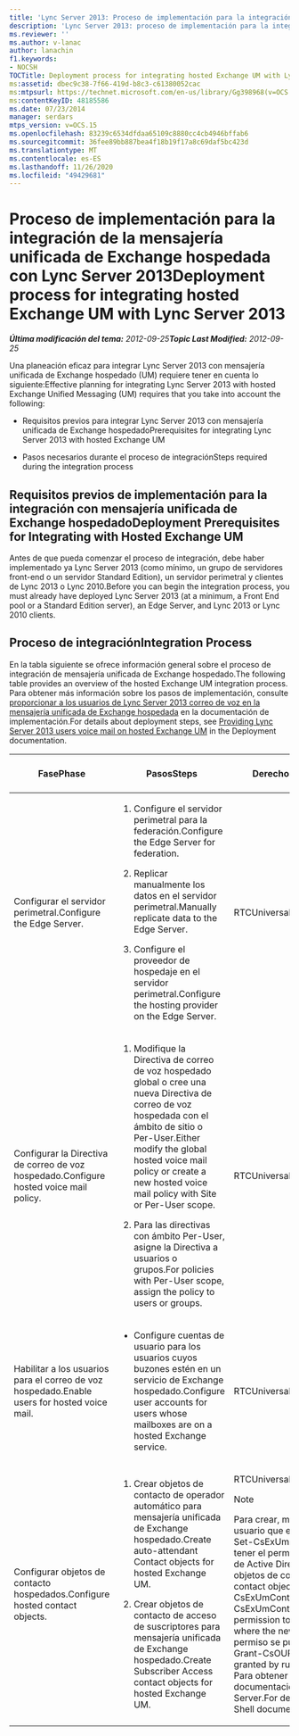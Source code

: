 ```yaml
---
title: 'Lync Server 2013: Proceso de implementación para la integración de la mensajería unificada de Exchange hospedada'
description: 'Lync Server 2013: proceso de implementación para la integración de mensajería unificada de Exchange hospedada.'
ms.reviewer: ''
ms.author: v-lanac
author: lanachin
f1.keywords:
- NOCSH
TOCTitle: Deployment process for integrating hosted Exchange UM with Lync Server
ms:assetid: dbec9c38-7f66-419d-b8c3-c61380052cac
ms:mtpsurl: https://technet.microsoft.com/en-us/library/Gg398968(v=OCS.15)
ms:contentKeyID: 48185586
ms.date: 07/23/2014
manager: serdars
mtps_version: v=OCS.15
ms.openlocfilehash: 83239c6534dfdaa65109c8880cc4cb4946bffab6
ms.sourcegitcommit: 36fee89bb887bea4f18b19f17a8c69daf5bc423d
ms.translationtype: MT
ms.contentlocale: es-ES
ms.lasthandoff: 11/26/2020
ms.locfileid: "49429681"
---
```

# <a name="deployment-process-for-integrating-hosted-exchange-um-with-lync-server-2013"></a><span data-ttu-id="912e4-103">Proceso de implementación para la integración de la mensajería unificada de Exchange hospedada con Lync Server 2013</span><span class="sxs-lookup"><span data-stu-id="912e4-103">Deployment process for integrating hosted Exchange UM with Lync Server 2013</span></span>

<div data-xmlns="http://www.w3.org/1999/xhtml">

<div class="topic" data-xmlns="http://www.w3.org/1999/xhtml" data-msxsl="urn:schemas-microsoft-com:xslt" data-cs="https://msdn.microsoft.com/">

<div data-asp="https://msdn2.microsoft.com/asp">



</div>

<div id="mainSection">

<div id="mainBody"><span data-ttu-id="912e4-104">

<span> </span></span><span class="sxs-lookup"><span data-stu-id="912e4-104">

<span> </span></span></span>

<span data-ttu-id="912e4-105">_**Última modificación del tema:** 2012-09-25_</span><span class="sxs-lookup"><span data-stu-id="912e4-105">_**Topic Last Modified:** 2012-09-25_</span></span>

<span data-ttu-id="912e4-106">Una planeación eficaz para integrar Lync Server 2013 con mensajería unificada de Exchange hospedado (UM) requiere tener en cuenta lo siguiente:</span><span class="sxs-lookup"><span data-stu-id="912e4-106">Effective planning for integrating Lync Server 2013 with hosted Exchange Unified Messaging (UM) requires that you take into account the following:</span></span>

  - <span data-ttu-id="912e4-107">Requisitos previos para integrar Lync Server 2013 con mensajería unificada de Exchange hospedado</span><span class="sxs-lookup"><span data-stu-id="912e4-107">Prerequisites for integrating Lync Server 2013 with hosted Exchange UM</span></span>

  - <span data-ttu-id="912e4-108">Pasos necesarios durante el proceso de integración</span><span class="sxs-lookup"><span data-stu-id="912e4-108">Steps required during the integration process</span></span>

<div>

## <a name="deployment-prerequisites-for-integrating-with-hosted-exchange-um"></a><span data-ttu-id="912e4-109">Requisitos previos de implementación para la integración con mensajería unificada de Exchange hospedado</span><span class="sxs-lookup"><span data-stu-id="912e4-109">Deployment Prerequisites for Integrating with Hosted Exchange UM</span></span>

<span data-ttu-id="912e4-110">Antes de que pueda comenzar el proceso de integración, debe haber implementado ya Lync Server 2013 (como mínimo, un grupo de servidores front-end o un servidor Standard Edition), un servidor perimetral y clientes de Lync 2013 o Lync 2010.</span><span class="sxs-lookup"><span data-stu-id="912e4-110">Before you can begin the integration process, you must already have deployed Lync Server 2013 (at a minimum, a Front End pool or a Standard Edition server), an Edge Server, and Lync 2013 or Lync 2010 clients.</span></span>

</div>

<div>

## <a name="integration-process"></a><span data-ttu-id="912e4-111">Proceso de integración</span><span class="sxs-lookup"><span data-stu-id="912e4-111">Integration Process</span></span>

<span data-ttu-id="912e4-112">En la tabla siguiente se ofrece información general sobre el proceso de integración de mensajería unificada de Exchange hospedado.</span><span class="sxs-lookup"><span data-stu-id="912e4-112">The following table provides an overview of the hosted Exchange UM integration process.</span></span> <span data-ttu-id="912e4-113">Para obtener más información sobre los pasos de implementación, consulte [proporcionar a los usuarios de Lync Server 2013 correo de voz en la mensajería unificada de Exchange hospedada](lync-server-2013-providing-lync-server-users-voice-mail-on-hosted-exchange-um.md) en la documentación de implementación.</span><span class="sxs-lookup"><span data-stu-id="912e4-113">For details about deployment steps, see [Providing Lync Server 2013 users voice mail on hosted Exchange UM](lync-server-2013-providing-lync-server-users-voice-mail-on-hosted-exchange-um.md) in the Deployment documentation.</span></span>


<table>
<colgroup>
<col style="width: 25%" />
<col style="width: 25%" />
<col style="width: 25%" />
<col style="width: 25%" />
</colgroup>
<thead>
<tr class="header">
<th><span data-ttu-id="912e4-114">Fase</span><span class="sxs-lookup"><span data-stu-id="912e4-114">Phase</span></span></th>
<th><span data-ttu-id="912e4-115">Pasos</span><span class="sxs-lookup"><span data-stu-id="912e4-115">Steps</span></span></th>
<th><span data-ttu-id="912e4-116">Derechos y permisos</span><span class="sxs-lookup"><span data-stu-id="912e4-116">Rights and permissions</span></span></th>
<th><span data-ttu-id="912e4-117">Documentación de implementación</span><span class="sxs-lookup"><span data-stu-id="912e4-117">Deployment documentation</span></span></th>
</tr>
</thead>
<tbody>
<tr class="odd">
<td><p><span data-ttu-id="912e4-118">Configurar el servidor perimetral.</span><span class="sxs-lookup"><span data-stu-id="912e4-118">Configure the Edge Server.</span></span></p></td>
<td><ol>
<li><p><span data-ttu-id="912e4-119">Configure el servidor perimetral para la federación.</span><span class="sxs-lookup"><span data-stu-id="912e4-119">Configure the Edge Server for federation.</span></span></p></li>
<li><p><span data-ttu-id="912e4-120">Replicar manualmente los datos en el servidor perimetral.</span><span class="sxs-lookup"><span data-stu-id="912e4-120">Manually replicate data to the Edge Server.</span></span></p></li>
<li><p><span data-ttu-id="912e4-121">Configure el proveedor de hospedaje en el servidor perimetral.</span><span class="sxs-lookup"><span data-stu-id="912e4-121">Configure the hosting provider on the Edge Server.</span></span></p></li>
</ol></td>
<td><p><span data-ttu-id="912e4-122">RTCUniversalServerAdmins</span><span class="sxs-lookup"><span data-stu-id="912e4-122">RTCUniversalServerAdmins</span></span></p></td>
<td><p><span data-ttu-id="912e4-123"><a href="lync-server-2013-configure-the-edge-server-for-integration-with-hosted-exchange-um.md">Configurar el servidor perimetral para la integración con la mensajería unificada de Exchange hospedada</a></span><span class="sxs-lookup"><span data-stu-id="912e4-123"><a href="lync-server-2013-configure-the-edge-server-for-integration-with-hosted-exchange-um.md">Configure the Edge Server for integration with hosted Exchange UM</a></span></span></p></td>
</tr>
<tr class="even">
<td><p><span data-ttu-id="912e4-124">Configurar la Directiva de correo de voz hospedado.</span><span class="sxs-lookup"><span data-stu-id="912e4-124">Configure hosted voice mail policy.</span></span></p></td>
<td><ol>
<li><p><span data-ttu-id="912e4-125">Modifique la Directiva de correo de voz hospedado global o cree una nueva Directiva de correo de voz hospedada con el ámbito de sitio o Per-User.</span><span class="sxs-lookup"><span data-stu-id="912e4-125">Either modify the global hosted voice mail policy or create a new hosted voice mail policy with Site or Per-User scope.</span></span></p></li>
<li><p><span data-ttu-id="912e4-126">Para las directivas con ámbito Per-User, asigne la Directiva a usuarios o grupos.</span><span class="sxs-lookup"><span data-stu-id="912e4-126">For policies with Per-User scope, assign the policy to users or groups.</span></span></p></li>
</ol></td>
<td><p><span data-ttu-id="912e4-127">RTCUniversalServerAdmins</span><span class="sxs-lookup"><span data-stu-id="912e4-127">RTCUniversalServerAdmins</span></span></p></td>
<td><p><span data-ttu-id="912e4-128"><a href="lync-server-2013-manage-hosted-voice-mail-policies.md">Administrar directivas de correo de voz hospedado en Lync Server 2013</a></span><span class="sxs-lookup"><span data-stu-id="912e4-128"><a href="lync-server-2013-manage-hosted-voice-mail-policies.md">Manage hosted voice mail policies in Lync Server 2013</a></span></span></p></td>
</tr>
<tr class="odd">
<td><p><span data-ttu-id="912e4-129">Habilitar a los usuarios para el correo de voz hospedado.</span><span class="sxs-lookup"><span data-stu-id="912e4-129">Enable users for hosted voice mail.</span></span></p></td>
<td><ul>
<li><p><span data-ttu-id="912e4-130">Configure cuentas de usuario para los usuarios cuyos buzones estén en un servicio de Exchange hospedado.</span><span class="sxs-lookup"><span data-stu-id="912e4-130">Configure user accounts for users whose mailboxes are on a hosted Exchange service.</span></span></p></li>
</ul></td>
<td><p><span data-ttu-id="912e4-131">RTCUniversalUserAdmins</span><span class="sxs-lookup"><span data-stu-id="912e4-131">RTCUniversalUserAdmins</span></span></p></td>
<td><p><span data-ttu-id="912e4-132"><a href="lync-server-2013-enable-users-for-hosted-voice-mail.md">Habilitar a los usuarios para el correo de voz hospedado en Lync Server 2013</a></span><span class="sxs-lookup"><span data-stu-id="912e4-132"><a href="lync-server-2013-enable-users-for-hosted-voice-mail.md">Enable users for hosted voice mail in Lync Server 2013</a></span></span></p></td>
</tr>
<tr class="even">
<td><p><span data-ttu-id="912e4-133">Configurar objetos de contacto hospedados.</span><span class="sxs-lookup"><span data-stu-id="912e4-133">Configure hosted contact objects.</span></span></p></td>
<td><ol>
<li><p><span data-ttu-id="912e4-134">Crear objetos de contacto de operador automático para mensajería unificada de Exchange hospedado.</span><span class="sxs-lookup"><span data-stu-id="912e4-134">Create auto-attendant Contact objects for hosted Exchange UM.</span></span></p></li>
<li><p><span data-ttu-id="912e4-135">Crear objetos de contacto de acceso de suscriptores para mensajería unificada de Exchange hospedado.</span><span class="sxs-lookup"><span data-stu-id="912e4-135">Create Subscriber Access contact objects for hosted Exchange UM.</span></span></p></li>
</ol></td>
<td><p><span data-ttu-id="912e4-136">RTCUniversalUserAdmins</span><span class="sxs-lookup"><span data-stu-id="912e4-136">RTCUniversalUserAdmins</span></span></p>
<div>

> [!NOTE]  
> <span data-ttu-id="912e4-137">Para crear, modificar o quitar objetos de contacto, el usuario que ejecuta el cmdlet New-CsExUmContact, Set-CsExUmContact o Remove-CsExUmContact debe tener el permiso correcto para la unidad organizativa de Active Directory donde se almacenan los nuevos objetos de contacto.</span><span class="sxs-lookup"><span data-stu-id="912e4-137">To create, modify or remove contact objects, the user who runs the New-CsExUmContact, Set-CsExUmContact or Remove-CsExUmContact cmdlet must have the correct permission to the Active Directory organizational unit where the new contact objects are stored.</span></span> <span data-ttu-id="912e4-138">Este permiso se puede conceder si se ejecuta el cmdlet Grant-CsOUPermission.</span><span class="sxs-lookup"><span data-stu-id="912e4-138">This permission can be granted by running the Grant-CsOUPermission cmdlet.</span></span> <span data-ttu-id="912e4-139">Para obtener más información, consulte la documentación del shell de administración de Lync Server.</span><span class="sxs-lookup"><span data-stu-id="912e4-139">For details, see the Lync Server Management Shell documentation.</span></span>


</div></td>
<td><p><span data-ttu-id="912e4-140"><a href="lync-server-2013-create-contact-objects-for-hosted-exchange-um.md">Crear objetos de contacto para la mensajería unificada de Exchange hospedada en Lync Server 2013</a></span><span class="sxs-lookup"><span data-stu-id="912e4-140"><a href="lync-server-2013-create-contact-objects-for-hosted-exchange-um.md">Create contact objects for hosted Exchange UM in Lync Server 2013</a></span></span></p></td><span data-ttu-id="912e4-141">
</tr>
</tbody>
</table>


</div>

</div>

<span> </span>

</div>

</div>

</span><span class="sxs-lookup"><span data-stu-id="912e4-141">
</tr>
</tbody>
</table>


</div>

</div>

<span> </span>

</div>

</div>

</span></span></div>

